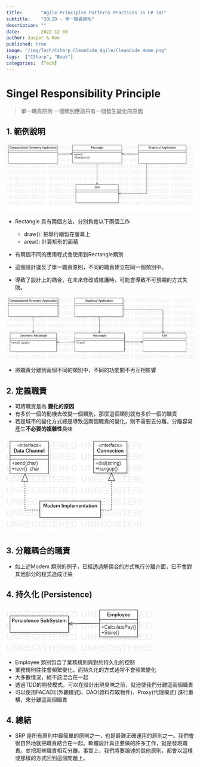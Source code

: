```yaml
---
title:       "Agile Principles Patterns Practices in C# (8)"
subtitle:    "SOLID - 單一職責原則"
description: ""
date:        2022-12-08
author: Jasper & Ken
published: true
image: "/img/Tech/Csharp_CleanCode_Agile/CleanCode_Home.png"
tags:  ["CSharp", "Book"]
categories:  [Tech]
---
```


**S**ingel **R**esponsibility **P**rinciple
======
> 單一職責原則
> 一個類別應該只有一個發生變化的原因

## 1. 範例說明
![](/img/Tech/Csharp_CleanCode_Agile/Chapter8_SRP/8_1.png) 
- Rectangle 具有兩個方法，分別負擔以下兩個工作
	* draw(): 把舉行繪製在螢幕上
	* area(): 計算矩形的面積
- 有兩個不同的應用程式會使用到Rectangle類別

- 這個設計違反了單一職責原則，不同的職責建立在同一個類別中。
- 導致了設計上的耦合，在未來修改或維護時，可能會導致不可預期的方式失敗。

![](/img/Tech/Csharp_CleanCode_Agile/Chapter8_SRP/8_2.png) 
- 將職責分離到兩個不同的類別中，不同的功能間不再互相影響

## 2. 定義職責
* 可將職責是為 **變化的原因**
* 有多於一個的動機去改變一個類別，那麼這個類別就有多於一個的職責
* 若是城市的變化方式總是導致這兩個職責的變化，則不需要去分離，分離容易產生**不必要的複雜性**臭味

![](/img/Tech/Csharp_CleanCode_Agile/Chapter8_SRP/8_3.png) 
## 3. 分離耦合的職責
* 如上述Modem 類別的例子，已經透過解偶合的方式執行分離介面，已不會對其他部分的程式造成汙染

## 4. 持久化 (Persistence)
![](/img/Tech/Csharp_CleanCode_Agile/Chapter8_SRP/8_4.png) 
* Employee 類別包含了業務規則與對於持久化的控制
* 業務規則往往會頻繁變化，而持久化的方式通常不會頻繁變化
* 大多數情況，絕不該混合在一起
* 透過TDD的開發模式，可以在設計出現臭味之前，就迫使我們分離這兩個職責
* 可以使用FACADE(外觀模式)、DAO(資料存取物件)、Proxy(代理模式) 進行重構，來分離這兩個職責

## 4. 總結
* SRP 是所有原則中最簡單的原則之一，也是最難正確運用的原則之一。我們會很自然地就把職責結合在一起。軟體設計真正要做的許多工作，就是發現職責。並把那些職責相互分離。事實上，我們將要論述的其他原則，都會以這樣或那樣的方式回到這個問題上。
